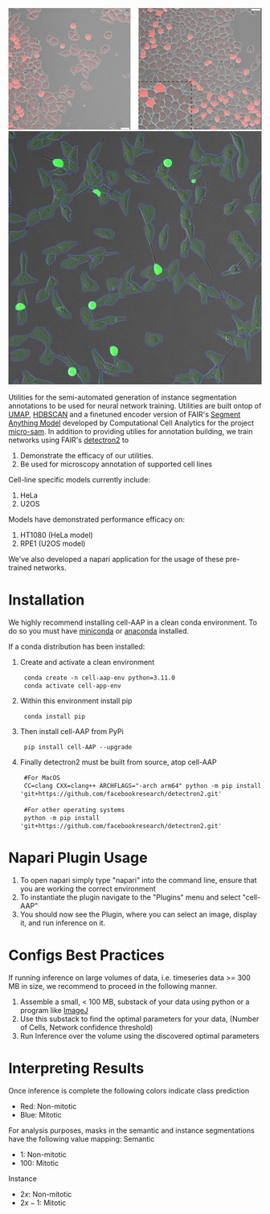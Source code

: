 
![](https://github.com/anishjv/cell-AAP/blob/main/images/figure2.png?raw=true)
![](https://github.com/anishjv/cell-AAP/blob/main/images/rpe1_u2os.png?raw=true)




Utilities for the semi-automated generation of instance segmentation annotations to be used for neural network training. Utilities are built ontop of [UMAP](https://github.com/lmcinnes/umap), [HDBSCAN](https://arxiv.org/abs/1911.02282) and a finetuned encoder version of FAIR's [Segment Anything Model](https://github.com/facebookresearch/segment-anything/tree/main?tab=readme-ov-file) developed by Computational Cell Analytics for the project [micro-sam](https://github.com/computational-cell-analytics/micro-sam/tree/master/micro_sam/sam_annotator). In addition to providing utilies for annotation building, we train networks using FAIR's [detectron2](https://github.com/facebookresearch/detectron2) to 
1. Demonstrate the efficacy of our utilities. 
2. Be used for microscopy annotation of supported cell lines 

Cell-line specific models currently include:
1. HeLa
2. U2OS

Models have demonstrated performance efficacy on:
1. HT1080 (HeLa model)
2. RPE1 (U2OS model)

We've also developed a napari application for the usage of these pre-trained networks.


# Installation 
We highly recommend installing cell-AAP in a clean conda environment. To do so you must have [miniconda](https://docs.anaconda.com/free/miniconda/#quick-command-line-install) or [anaconda](https://docs.anaconda.com/free/anaconda/) installed.

If a conda distribution has been installed:

1. Create and activate a clean environment 

        conda create -n cell-aap-env python=3.11.0
        conda activate cell-app-env

2. Within this environment install pip

        conda install pip

3. Then install cell-AAP from PyPi

        pip install cell-AAP --upgrade

4. Finally detectron2 must be built from source, atop cell-AAP
    
        #For MacOS
        CC=clang CXX=clang++ ARCHFLAGS="-arch arm64" python -m pip install 'git+https://github.com/facebookresearch/detectron2.git'

        #For other operating systems 
        python -m pip install 'git+https://github.com/facebookresearch/detectron2.git'



# Napari Plugin Usage

1. To open napari simply type "napari" into the command line, ensure that you are working the correct environment
2. To instantiate the plugin navigate to the "Plugins" menu and select "cell-AAP"
3. You should now see the Plugin, where you can select an image, display it, and run inference on it. 


# Configs Best Practices

If running inference on large volumes of data, i.e. timeseries data >= 300 MB in size, we recommend to proceed in the following manner. 

1. Assemble a small, < 100 MB, substack of your data using python or a program like [ImageJ](https://imagej.net/ij/download.html)
2. Use this substack to find the optimal parameters for your data, (Number of Cells, Network confidence threshold)
3. Run Inference over the volume using the discovered optimal parameters


# Interpreting Results 

Once inference is complete the following colors indicate class prediction
- Red: Non-mitotic
- Blue: Mitotic

For analysis purposes, masks in the semantic and instance segmentations have the following value mapping:
Semantic
- 1: Non-mitotic
- 100: Mitotic

Instance
- $2x$: Non-mitotic
- $2x-1$: Mitotic








